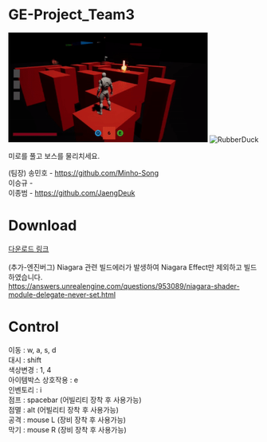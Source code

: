 # GE-Project_Team3

<img src="Image/1.gif" width="400px" height="220px" title="px(픽셀) 크기 설정" alt="RubberDuck"></img>
<img src="Image/2.gif" width="400px" height="220px" title="px(픽셀) 크기 설정" alt="RubberDuck"></img>

미로를 풀고 보스를 물리치세요.

(팀장) 송민호 - https://github.com/Minho-Song <br>
이승규 -  <br>
이종범 - https://github.com/JaengDeuk <br>

# Download
[다운로드 링크](https://drive.google.com/file/d/1IId4Ihhj1zkCqFeQtAvk97L9VCSRXlDs/view) <br>
<br>
(추가-엔진버그) Niagara 관련 빌드에러가 발생하여 Niagara Effect만 제외하고 빌드하였습니다. <br>
https://answers.unrealengine.com/questions/953089/niagara-shader-module-delegate-never-set.html

# Control
이동 : w, a, s, d <br>
대시 : shift <br>
색상변경 : 1, 4 <br>
아이템박스 상호작용 : e <br>
인벤토리 : i <br>
점프 : spacebar (어빌리티 장착 후 사용가능) <br>
점멸 : alt (어빌리티 장착 후 사용가능) <br>
공격 : mouse L (장비 장착 후 사용가능) <br>
막기 : mouse R (장비 장착 후 사용가능) <br>
